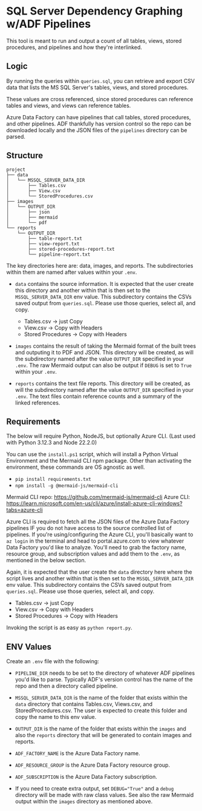 # SQL Server  Dependency Graphing w/ADF Pipelines

This tool is meant to run and output a count of all tables, views, stored procedures, and pipelines and how they're interlinked.

## Logic

By running the queries within `queries.sql`, you can retrieve and export CSV data that lists the MS SQL Server's tables, views, and stored procedures.

These values are cross referenced, since stored procedures can reference tables and views, and views can reference tables.

Azure Data Factory can have pipelines that call tables, stored procedures, and other pipelines.
ADF thankfully has version control so the repo can be downloaded locally and the JSON files of the `pipelines` directory can be parsed.

## Structure

```mermaidjs
project
├── data
│   └── MSSQL_SERVER_DATA_DIR
│       ├── Tables.csv
│       ├── View.csv
│       └── StoredProcedures.csv
├── images
│   └── OUTPUT_DIR
│       ├── json
│       ├── mermaid
│       └── pdf
└── reports
    └── OUTPUT_DIR
        ├── table-report.txt
        ├── view-report.txt
        ├── stored-procedures-report.txt
        └── pipeline-report.txt
```

The key directories here are: data, images, and reports.
The subdirectories within them are named after values within your `.env`.

- `data` contains the source information. It is expected that the user create this directory and another within that is then set to the `MSSQL_SERVER_DATA_DIR` env value. This subdirectory contains the CSVs saved output from `queries.sql`. Please use those queries, select all, and copy.
  - Tables.csv        -> just Copy
  - View.csv          -> Copy with Headers
  - Stored Procedures -> Copy with Headers

- `images` contains the result of taking the Mermaid format of the built trees and outputing it to PDF and JSON. This directory will be created, as will the subdirectory named after the value `OUTPUT_DIR` specified in your `.env`. The raw Mermaid output can also be output if `DEBUG` is set to `True` within your `.env`.

- `reports` contains the text file reports. This directory will be created, as will the subdirectory named after the value `OUTPUT_DIR` specified in your `.env`. The text files contain reference counts and a summary of the linked references.

## Requirements

The below will require Python, NodeJS, but optionally Azure CLI.
(Last used with Python 3.12.3 and Node 22.2.0)

You can use the `install.ps1` script, which will install a Python Virtual Environment and the Mermaid CLI npm package.
Other than activating the environment, these commands are OS agnostic as well.

- `pip install requirements.txt`
- `npm install -g @mermaid-js/mermaid-cli`

Mermaid CLI repo: <https://github.com/mermaid-js/mermaid-cli>
Azure CLI: <https://learn.microsoft.com/en-us/cli/azure/install-azure-cli-windows?tabs=azure-cli>

Azure CLI is required to fetch all the JSON files of the Azure Data Factory pipelines IF you do not have access to the source controlled list of pipelines.
If you're using/configuring the Azure CLI, you'll basically want to `az login` in the terminal and head to portal.azure.com to view whatever Data Factory you'd like to analyze.
You'll need to grab the factory name, resource group, and subscription values and add them to the `.env`, as mentioned in the below section.

Again, it is expected that the user create the `data` directory here where the script lives and another within that is then set to the `MSSQL_SERVER_DATA_DIR` env value. This subdirectory contains the CSVs saved output from `queries.sql`. Please use those queries, select all, and copy.

- Tables.csv        -> just Copy
- View.csv          -> Copy with Headers
- Stored Procedures -> Copy with Headers

Invoking the script is as easy as `python report.py`.

## ENV Values

Create an `.env` file with the following:

- `PIPELINE_DIR` needs to be set to the directory of whatever ADF pipelines you'd like to parse.
Typically ADF's version control has the name of the repo and then a directory called pipeline.

- `MSSQL_SERVER_DATA_DIR` is the name of the folder that exists within the `data` directory that contains Tables.csv, Views.csv, and StoredProcedures.csv. The user is expected to create this folder and copy the name to this env value.

- `OUTPUT_DIR` is the name of the folder that exists within the `images` and also the `reports` directory that will be generated to contain images and reports.

- `ADF_FACTORY_NAME` is the Azure Data Factory name.

- `ADF_RESOURCE_GROUP` is the Azure Data Factory resource group.

- `ADF_SUBSCRIPTION` is the Azure Data Factory subscription.

- If you need to create extra output, set `DEBUG="True"` and a `debug` directory will be made with raw class values. See also the raw Mermaid output within the `images` directory as mentioned above.

